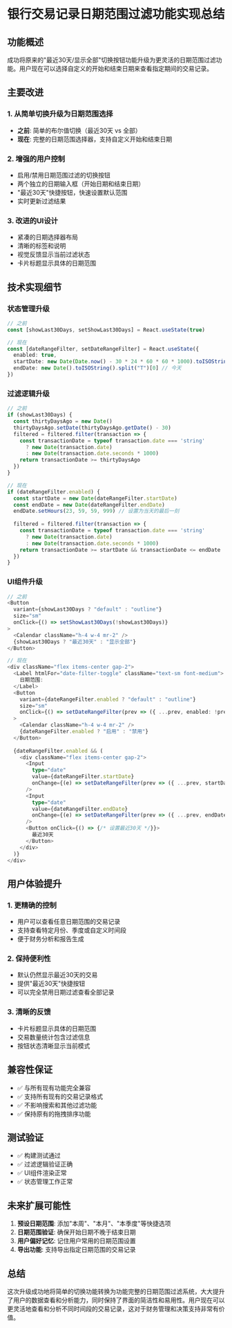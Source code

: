 # 银行交易记录日期范围过滤功能实现总结

## 功能概述

成功将原来的"最近30天/显示全部"切换按钮功能升级为更灵活的日期范围过滤功能。用户现在可以选择自定义的开始和结束日期来查看指定期间的交易记录。

## 主要改进

### 1. 从简单切换升级为日期范围选择
- **之前**: 简单的布尔值切换（最近30天 vs 全部）
- **现在**: 完整的日期范围选择器，支持自定义开始和结束日期

### 2. 增强的用户控制
- 启用/禁用日期范围过滤的切换按钮
- 两个独立的日期输入框（开始日期和结束日期）
- "最近30天"快捷按钮，快速设置默认范围
- 实时更新过滤结果

### 3. 改进的UI设计
- 紧凑的日期选择器布局
- 清晰的标签和说明
- 视觉反馈显示当前过滤状态
- 卡片标题显示具体的日期范围

## 技术实现细节

### 状态管理升级
```typescript
// 之前
const [showLast30Days, setShowLast30Days] = React.useState(true)

// 现在
const [dateRangeFilter, setDateRangeFilter] = React.useState({
  enabled: true,
  startDate: new Date(Date.now() - 30 * 24 * 60 * 60 * 1000).toISOString().split("T")[0], // 30天前
  endDate: new Date().toISOString().split("T")[0] // 今天
})
```

### 过滤逻辑升级
```typescript
// 之前
if (showLast30Days) {
  const thirtyDaysAgo = new Date()
  thirtyDaysAgo.setDate(thirtyDaysAgo.getDate() - 30)
  filtered = filtered.filter(transaction => {
    const transactionDate = typeof transaction.date === 'string' 
      ? new Date(transaction.date) 
      : new Date(transaction.date.seconds * 1000)
    return transactionDate >= thirtyDaysAgo
  })
}

// 现在
if (dateRangeFilter.enabled) {
  const startDate = new Date(dateRangeFilter.startDate)
  const endDate = new Date(dateRangeFilter.endDate)
  endDate.setHours(23, 59, 59, 999) // 设置为当天的最后一刻
  
  filtered = filtered.filter(transaction => {
    const transactionDate = typeof transaction.date === 'string' 
      ? new Date(transaction.date) 
      : new Date(transaction.date.seconds * 1000)
    return transactionDate >= startDate && transactionDate <= endDate
  })
}
```

### UI组件升级
```typescript
// 之前
<Button
  variant={showLast30Days ? "default" : "outline"}
  size="sm"
  onClick={() => setShowLast30Days(!showLast30Days)}
>
  <Calendar className="h-4 w-4 mr-2" />
  {showLast30Days ? "最近30天" : "显示全部"}
</Button>

// 现在
<div className="flex items-center gap-2">
  <Label htmlFor="date-filter-toggle" className="text-sm font-medium">
    日期范围:
  </Label>
  <Button
    variant={dateRangeFilter.enabled ? "default" : "outline"}
    size="sm"
    onClick={() => setDateRangeFilter(prev => ({ ...prev, enabled: !prev.enabled }))}
  >
    <Calendar className="h-4 w-4 mr-2" />
    {dateRangeFilter.enabled ? "启用" : "禁用"}
  </Button>
  
  {dateRangeFilter.enabled && (
    <div className="flex items-center gap-2">
      <Input
        type="date"
        value={dateRangeFilter.startDate}
        onChange={(e) => setDateRangeFilter(prev => ({ ...prev, startDate: e.target.value }))}
      />
      <Input
        type="date"
        value={dateRangeFilter.endDate}
        onChange={(e) => setDateRangeFilter(prev => ({ ...prev, endDate: e.target.value }))}
      />
      <Button onClick={() => {/* 设置最近30天 */}}>
        最近30天
      </Button>
    </div>
  )}
</div>
```

## 用户体验提升

### 1. 更精确的控制
- 用户可以查看任意日期范围的交易记录
- 支持查看特定月份、季度或自定义时间段
- 便于财务分析和报告生成

### 2. 保持便利性
- 默认仍然显示最近30天的交易
- 提供"最近30天"快捷按钮
- 可以完全禁用日期过滤查看全部记录

### 3. 清晰的反馈
- 卡片标题显示具体的日期范围
- 交易数量统计包含过滤信息
- 按钮状态清晰显示当前模式

## 兼容性保证

- ✅ 与所有现有功能完全兼容
- ✅ 支持所有现有的交易记录格式
- ✅ 不影响搜索和其他过滤功能
- ✅ 保持原有的拖拽排序功能

## 测试验证

- ✅ 构建测试通过
- ✅ 过滤逻辑验证正确
- ✅ UI组件渲染正常
- ✅ 状态管理工作正常

## 未来扩展可能性

1. **预设日期范围**: 添加"本周"、"本月"、"本季度"等快捷选项
2. **日期范围验证**: 确保开始日期不晚于结束日期
3. **用户偏好记忆**: 记住用户常用的日期范围设置
4. **导出功能**: 支持导出指定日期范围的交易记录

## 总结

这次升级成功地将简单的切换功能转换为功能完整的日期范围过滤系统，大大提升了用户的数据查看和分析能力，同时保持了界面的简洁性和易用性。用户现在可以更灵活地查看和分析不同时间段的交易记录，这对于财务管理和决策支持非常有价值。 